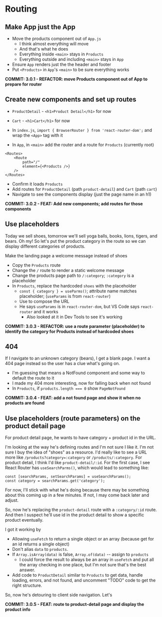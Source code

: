 # Routing

## Make App just the App

-  Move the products component out of `App.js`
   -  I think almost everything will move
   -  And that's what he does
   -  Everything inside `<main>` stays in `Products`
   -  Everything outside and including `<main>` stays in `App`
-  Ensure `App` renders just the the header and footer
-  Put `<Products>` in `App`'s `<main>` to be sure everything works

**COMMIT: 3.0.1 - REFACTOR: move Products component out of App to prepare for router**

## Create new components and set up routes

-  `ProductDetail` - `<h1>Product Detail</h1>` for now
-  `Cart` - `<h1>Cart</h1>` for now

-  In `index.js`, `import { BrowserRouter } from 'react-router-dom';` and wrap the `<App>` tag with it
-  In `App`, in `<main>` add the router and a route for `Products` (currently root)

```tsx
<Routes>
	<Route
		path="/"
		element={<Products />}
	/>
</Routes>
```

-  Confirm it loads `Products`
-  Add routes for `ProductDetail` (path `product-detail`) and `Cart` (path `cart`)
-  Navigate to see the components display (just the page name in an h1)

**COMMIT: 3.0.2 - FEAT: Add new components; add routes for those components**

## Use placeholders

Today we sell shoes, tomorrow we'll sell yoga balls, books, lions, tigers, and bears. Oh my! So let's put the product category in the route so we can display different categories of products.

Make the landing page a welcome message instead of shoes

-  Copy the `Products` route
-  Change the `/` route to render a static welcome message
-  Change the products page path to `/:category`; `:category` is a placeholder
-  In `Products`, replace the hardcoded `shoes` with the placeholder
   -  `const { category } = useParms()`; attribute name matches placeholder; (`useParams` is from `react-router`)
   -  Use to compose the URL
   -  He says `useParams` is in `react-router-dom`, but VS Code says `react-router` and it works
      -  Also looked at it in Dev Tools to see it's working

**COMMIT: 3.0.3 - REFACTOR: use a route parameter (placeholder) to identify the category for Products instead of hardcoded shoes**

## 404

If I navigate to an unknown category (bears), I get a blank page. I want a 404 page instead so the user has a clue what's going on.

-  I'm guessing that means a NotFound component and some way to default the route to it
-  I made my 404 more interesting, now for falling back when not found
-  In `Products`, if `products.length === 0` show `PageNotFound`

**COMMIT: 3.0.4 - FEAT: add a not found page and show it when no products are found**

## Use placeholders (route parameters) on the product detail page

For product detail page, he wants to have category + product id in the URL.

I'm looking at the way he's defining routes and I'm not sure I like it. I'm not sure I buy the idea of "shoes" as a resource. I'd really like to see a URL more like `/products?category=:category` or `/products/:category`. For product detail, I think I'd like `product-detail/:id`. For the first case, I see React Router has `useSearchParms()`, which would lead to something like:

```tsx
const [searchParams, setSearchParams] = useSearchParams();
const category = searchParams.get('category');
```

For now, I'll stick with what he's doing because there may be something about this coming up in a few minutes. If not, I may come back later and adjust.

So, now he's replacing the `product-detail` route with a `:category/:id` route. And then I suspect he'll use id in the product detail to show a specific product eventually.

I got it working by

-  Allowing `useFetch` to return a single object or an array (because get for an id returns a single object)
-  Don't alias `data` to `products`.
-  If `Array.isArray(data)` is false, `Array.of(data)` -- assign to `products`
   -  I could force the result to always be an array in `useFetch` and put all the array checking in one place, but I'm not sure that's the best answer.
-  Add code to `ProductDetail` similar to `Products` to get data, handle loading, errors, and not found, and uncomment "TODO" code to get the right structure.

So, now he's detouring to client side navigation. Let's

**COMMIT: 3.0.5 - FEAT: route to product-detail page and display the product info**
